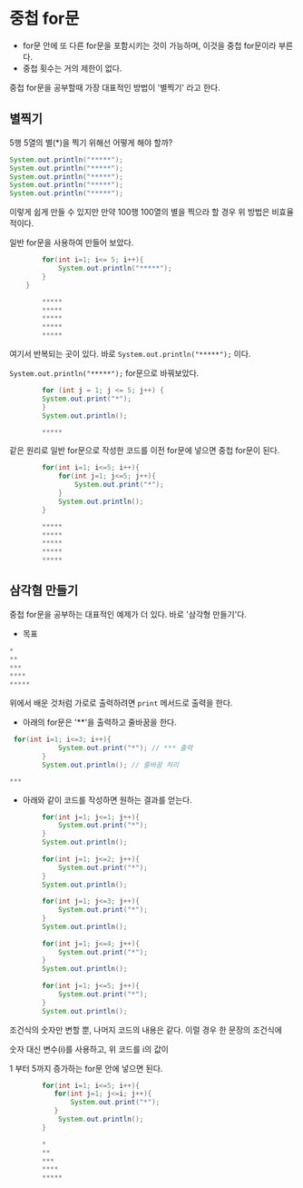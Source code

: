 # 중첩 for문
- for문 안에 또 다른 for문을 포함시키는 것이 가능하며, 이것을 중첩 for문이라 부른다.
- 중첩 횟수는 거의 제한이 없다.

중첩 for문을 공부할때 가장 대표적인 방법이 '별찍기' 라고 한다.

## 별찍기
5행 5열의 별(*)을 찍기 위해선 어떻게 해야 할까?
```java
System.out.println("*****");
System.out.println("*****");
System.out.println("*****");
System.out.println("*****");
System.out.println("*****");
```
이렇게 쉽게 만들 수 있지만 만약 100행 100열의 별을 찍으라 할 경우 위 방법은 비효율적이다.

일반 for문을 사용하여 만들어 보았다.
```java
        for(int i=1; i<= 5; i++){
            System.out.println("*****");
        }
    }

        *****
        *****
        *****
        *****
        ***** 
```
여기서 반복되는 곳이 있다. 바로 ```System.out.println("*****");``` 이다.

```System.out.println("*****");``` for문으로 바꿔보았다.
```java
        for (int j = 1; j <= 5; j++) {
        System.out.print("*");
        }
        System.out.println();

        *****
```

같은 원리로 일반 for문으로 작성한 코드를 이전 for문에 넣으면 중첩 for문이 된다.
```java
        for(int i=1; i<=5; i++){
            for(int j=1; j<=5; j++){
                System.out.print("*");
            }
            System.out.println();
        }

        *****
        *****
        *****
        *****
        *****        
```

## 삼각혐 만들기
중첩 for문을 공부하는 대표적인 예제가 더 있다. 바로 '삼각형 만들기'다.
- 목표
```java
*
**
***
****
*****
```

위에서 배운 것처럼 가로로 출력하려면 ```print``` 메서드로 출력을 한다.

- 아래의 for문은 '**'을 출력하고 줄바꿈을 한다.
```java
 for(int i=1; i<=3; i++){
            System.out.print("*"); // *** 출력
        }
        System.out.println(); // 줄바꿈 처리

***
```

- 아래와 같이 코드를 작성하면 원하는 결과를 얻는다.
```java
        for(int j=1; j<=1; j++){
            System.out.print("*");
        }
        System.out.println();
        
        for(int j=1; j<=2; j++){
            System.out.print("*");
        }
        System.out.println();
        
        for(int j=1; j<=3; j++){
            System.out.print("*");
        }
        System.out.println();
        
        for(int j=1; j<=4; j++){
            System.out.print("*");
        }
        System.out.println();
        
        for(int j=1; j<=5; j++){
            System.out.print("*");
        }
        System.out.println();
```
조건식의 숫자만 변할 뿐, 나머지 코드의 내용은 같다. 이럴 경우 한 문장의 조건식에 

숫자 대신 변수(i)를 사용하고, 위 코드를 i의 값이 

1 부터 5까지 증가하는 for문 안에 넣으면 된다.

```java
        for(int i=1; i<=5; i++){
           for(int j=1; j<=i; j++){
               System.out.print("*");
           }
            System.out.println();
        }

        *
        **
        ***
        ****
        *****
```